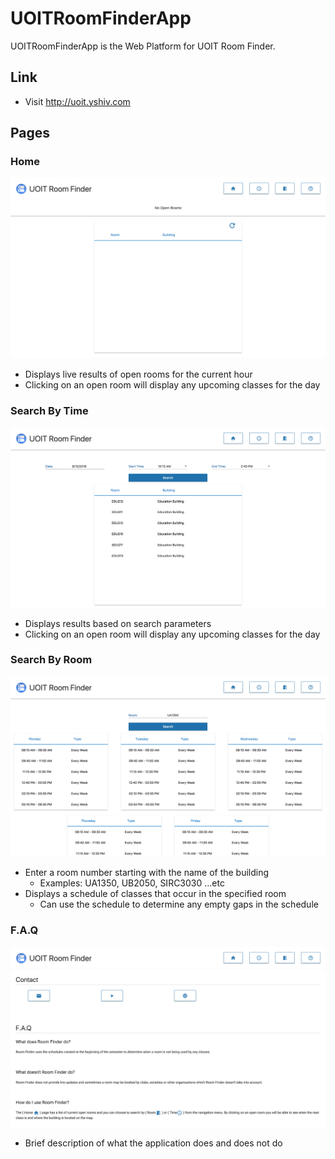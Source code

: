 # UOITRoomFinderApp

UOITRoomFinderApp is the Web Platform for UOIT Room Finder.

## Link
- Visit http://uoit.yshiv.com

## Pages

### Home
![HOME](https://github.com/yenvanio/UOIT-Room-Finder/blob/master/UOIT-Room-Finder-App/src/assets/images/home.png)
  - Displays live results of open rooms for the current hour
  - Clicking on an open room will display any upcoming classes for the day
  
  
### Search By Time
![TIME](https://github.com/yenvanio/UOIT-Room-Finder/blob/master/UOIT-Room-Finder-App/src/assets/images/time.png) 
  - Displays results based on search parameters
  - Clicking on an open room will display any upcoming classes for the day
  
  
### Search By Room
![ROOM](https://github.com/yenvanio/UOIT-Room-Finder/blob/master/UOIT-Room-Finder-App/src/assets/images/room.png)
  - Enter a room number starting with the name of the building 
    - Examples: UA1350, UB2050, SIRC3030 ...etc
  - Displays a schedule of classes that occur in the specified room
    - Can use the schedule to determine any empty gaps in the schedule
    
    
### F.A.Q
![FAQ](https://github.com/yenvanio/UOIT-Room-Finder/blob/master/UOIT-Room-Finder-App/src/assets/images/faq.png)
  - Brief description of what the application does and does not do

